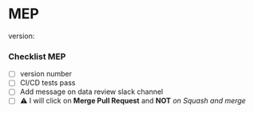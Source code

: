 # MEP

version:

### Checklist MEP

- [ ] version number
- [ ] CI/CD tests pass
- [ ] Add message on data review slack channel
- [ ] ⚠️ I will click on **Merge Pull Request** and **NOT** *on Squash and merge*
